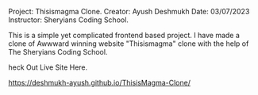 Project: Thisismagma Clone.
Creator: Ayush Deshmukh
Date: 03/07/2023
Instructor: Sheryians Coding School.

This is a simple yet complicated frontend based project.
I have made a clone of Awwward winning website "Thisismagma" clone with the help of The Sheryians Coding School.

heck Out Live Site Here.

https://deshmukh-ayush.github.io/ThisisMagma-Clone/
